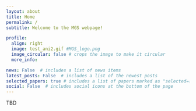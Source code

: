 ```yaml
---
layout: about
title: Home
permalink: /
subtitle: Welcome to the MGS webpage!

profile:
  align: right
  image: test_ani2.gif #MGS_logo.png
  image_circular: false # crops the image to make it circular
  more_info:

news: False  # includes a list of news items
latest_posts: False  # includes a list of the newest posts
selected_papers: true # includes a list of papers marked as "selected={true}"
social: False  # includes social icons at the bottom of the page
---
```


TBD
